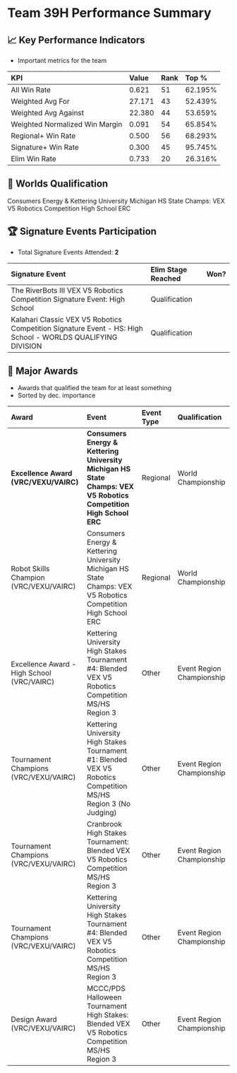 # Team 39H Performance Summary

## 📈 Key Performance Indicators
- Important metrics for the team

| KPI | Value | Rank | Top % |
|:---|:-----|:----|:-----|
| All Win Rate | 0.621 | 51 | 62.195% |
| Weighted Avg For | 27.171 | 43 | 52.439% |
| Weighted Avg Against | 22.380 | 44 | 53.659% |
| Weighted Normalized Win Margin | 0.091 | 54 | 65.854% |
| Regional+ Win Rate | 0.500 | 56 | 68.293% |
| Signature+ Win Rate | 0.300 | 45 | 95.745% |
| Elim Win Rate | 0.733 | 20 | 26.316% |


## 🎯 Worlds Qualification
Consumers Energy & Kettering University Michigan HS State Champs: VEX V5 Robotics Competition High School ERC

## 🏆 Signature Events Participation
- Total Signature Events Attended: **2**

| Signature Event | Elim Stage Reached | Won? |
|:----------------|:-------------------|:----|
| The RiverBots III VEX V5 Robotics Competition Signature Event: High School | Qualification |  |
| Kalahari Classic VEX V5 Robotics Competition Signature Event - HS: High School - WORLDS QUALIFYING DIVISION | Qualification |  |


## 🥇 Major Awards
- Awards that qualified the team for at least something
- Sorted by dec. importance

| Award | Event | Event Type | Qualification |
|:------|:------|:-----------|:--------------|
| **Excellence Award (VRC/VEXU/VAIRC)** | **Consumers Energy & Kettering University Michigan HS State Champs: VEX V5 Robotics Competition High School ERC** | Regional | World Championship |
| Robot Skills Champion (VRC/VEXU/VAIRC) | Consumers Energy & Kettering University Michigan HS State Champs: VEX V5 Robotics Competition High School ERC | Regional | World Championship |
| Excellence Award - High School (VRC/VAIRC) | Kettering University High Stakes Tournament #4: Blended VEX V5 Robotics Competition MS/HS Region 3 | Other | Event Region Championship |
| Tournament Champions (VRC/VEXU/VAIRC) | Kettering University High Stakes Tournament #1: Blended VEX V5 Robotics Competition MS/HS Region 3 (No Judging) | Other | Event Region Championship |
| Tournament Champions (VRC/VEXU/VAIRC) | Cranbrook High Stakes Tournament: Blended VEX V5 Robotics Competition MS/HS Region 3 | Other | Event Region Championship |
| Tournament Champions (VRC/VEXU/VAIRC) | Kettering University High Stakes Tournament #4: Blended VEX V5 Robotics Competition MS/HS Region 3 | Other | Event Region Championship |
| Design Award (VRC/VEXU/VAIRC) | MCCC/PDS Halloween Tournament High Stakes: Blended VEX V5 Robotics Competition MS/HS Region 3 | Other | Event Region Championship |

